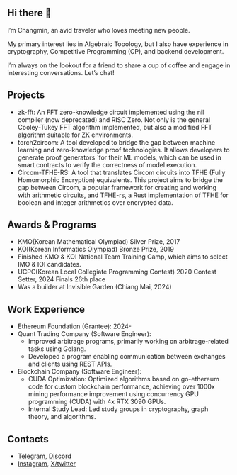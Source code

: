 ## Hi there 👋

I’m Changmin, an avid traveler who loves meeting new people.

My primary interest lies in Algebraic Topology, but I also have experience in cryptography, Competitive Programming (CP), and backend development.

I’m always on the lookout for a friend to share a cup of coffee and engage in interesting conversations. Let’s chat!

## Projects

- zk-fft: An FFT zero-knowledge circuit implemented using the nil compiler (now deprecated) and RISC Zero. Not only is the general Cooley-Tukey FFT algorithm implemented, but also a modified FFT algorithm suitable for ZK environments.
- torch2circom: A tool developed to bridge the gap between machine learning and zero-knowledge proof technologies. It allows developers to generate proof generators `for their ML models, which can be used in smart contracts to verify the correctness of model execution.
- Circom-TFHE-RS: A tool that translates Circom circuits into TFHE (Fully Homomorphic Encryption) equivalents. This project aims to bridge the gap between Circom, a popular framework for creating and working with arithmetic circuits, and TFHE-rs, a Rust implementation of TFHE for boolean and integer arithmetics over encrypted data.

## Awards & Programs

- KMO(Korean Mathematical Olympiad) Silver Prize, 2017
- KOI(Korean Informatics Olympiad) Bronze Prize, 2019
- Finished KMO & KOI National Team Training Camp, which aims to select IMO & IOI candidates.
- UCPC(Korean Local Collegiate Programming Contest) 2020 Contest Setter, 2024 Finals 26th place
- Was a builder at Invisible Garden (Chiang Mai, 2024)

## Work Experience

- Ethereum Foundation (Grantee): 2024-
- Quant Trading Company (Software Engineer):
  - Improved arbitrage programs, primarily working on arbitrage-related tasks using Golang.
  - Developed a program enabling communication between exchanges and
    clients using REST APIs.
- Blockchain Company (Software Engineer):
  - CUDA Optimization: Optimized algorithms based on go-ethereum code for custom blockchain performance, achieving over 1000x mining performance improvement using concurrency GPU programming (CUDA) with 4x RTX 3090 GPUs.
  - Internal Study Lead: Led study groups in cryptography, graph theory, and algorithms.

## Contacts

- [Telegram](https://www.t.me/fuzzzzzing), [Discord](https://discordapp.com/users/poly_hedra)
- [Instagram](https://www.instagram.com/dualmonitor.dev/), [X/twitter](https://x.com/public_dev_)
